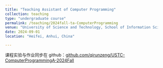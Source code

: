 ```yaml
---
title: "Teaching Assistant of Computer Programming"
collection: teaching
type: "undergraduate course"
permalink: /teaching/2024fall-ta-ComputerProgramming
venue: "University of Science and Technology, School of Information Science and Technology"
date: 2024-09-01
location: "Heifei, Anhui, China"

---
```


课程实验与作业同步在 github：[github.com/qirunzeng/USTC-ComputerProgrammingA-2024Fall](https://github.com/qirunzeng/USTC-ComputerProgrammingA-2024Fall)